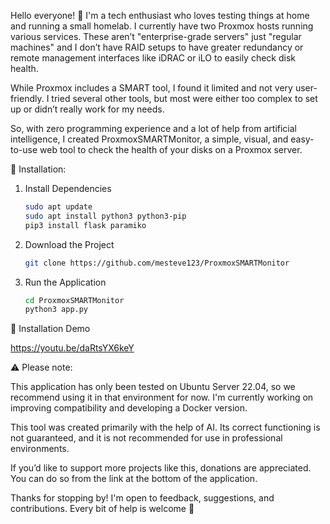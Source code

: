Hello everyone! 👋 I'm a tech enthusiast who loves testing things at home and running a small homelab. I currently have two Proxmox hosts running various services. These aren’t "enterprise-grade servers" just "regular machines" and I don’t have RAID setups to have greater redundancy or remote management interfaces like iDRAC or iLO to easily check disk health.

While Proxmox includes a SMART tool, I found it limited and not very user-friendly. I tried several other tools, but most were either too complex to set up or didn’t really work for my needs.

So, with zero programming experience and a lot of help from artificial intelligence, I created ProxmoxSMARTMonitor, a simple, visual, and easy-to-use web tool to check the health of your disks on a Proxmox server.

🚀 Installation:

1.  Install Dependencies

    ```bash
    sudo apt update
    sudo apt install python3 python3-pip
    pip3 install flask paramiko
    ```
2.  Download the Project

    ```bash
    git clone https://github.com/mesteve123/ProxmoxSMARTMonitor
    ```
3.  Run the Application

    ```bash
    cd ProxmoxSMARTMonitor
    python3 app.py
    ```

🎥 Installation Demo

https://youtu.be/daRtsYX6keY


⚠️ Please note:

This application has only been tested on Ubuntu Server 22.04, so we recommend using it in that environment for now. I'm currently working on improving compatibility and developing a Docker version.

This tool was created primarily with the help of AI. Its correct functioning is not guaranteed, and it is not recommended for use in professional environments.

If you’d like to support more projects like this, donations are appreciated. You can do so from the link at the bottom of the application.

Thanks for stopping by! I'm open to feedback, suggestions, and contributions. Every bit of help is welcome 🙌
